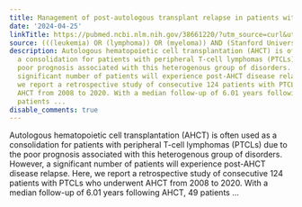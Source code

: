 ```yaml
---
title: Management of post-autologous transplant relapse in patients with T-cell lymphomas
date: '2024-04-25'
linkTitle: https://pubmed.ncbi.nlm.nih.gov/38661220/?utm_source=curl&utm_medium=rss&utm_campaign=pubmed-2&utm_content=1Rkszs2HVZ2RHP33OibaNFew6VK-LzjJWTD4GwmLlk8B-wCceh&fc=20220923065203&ff=20240426181337&v=2.18.0.post9+e462414
source: (((leukemia) OR (lymphoma)) OR (myeloma)) AND (Stanford University[Affiliation])
description: Autologous hematopoietic cell transplantation (AHCT) is often used as
  a consolidation for patients with peripheral T-cell lymphomas (PTCLs) due to the
  poor prognosis associated with this heterogenous group of disorders. However, a
  significant number of patients will experience post-AHCT disease relapse. Here,
  we report a retrospective study of consecutive 124 patients with PTCLs who underwent
  AHCT from 2008 to 2020. With a median follow-up of 6.01 years following AHCT, 49
  patients ...
disable_comments: true
---
```

Autologous hematopoietic cell transplantation (AHCT) is often used as a consolidation for patients with peripheral T-cell lymphomas (PTCLs) due to the poor prognosis associated with this heterogenous group of disorders. However, a significant number of patients will experience post-AHCT disease relapse. Here, we report a retrospective study of consecutive 124 patients with PTCLs who underwent AHCT from 2008 to 2020. With a median follow-up of 6.01 years following AHCT, 49 patients ...